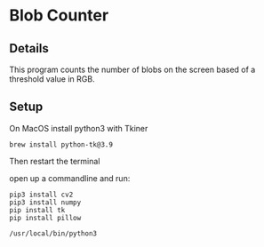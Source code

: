 # Blob Counter
## Details
This program counts the number of blobs on the screen based of a threshold value in RGB.

## Setup
On MacOS install python3 with Tkiner
```
brew install python-tk@3.9
```

Then restart the terminal

open up a commandline and run:
```
pip3 install cv2
pip3 install numpy
pip install tk
pip install pillow
```

```
/usr/local/bin/python3
```